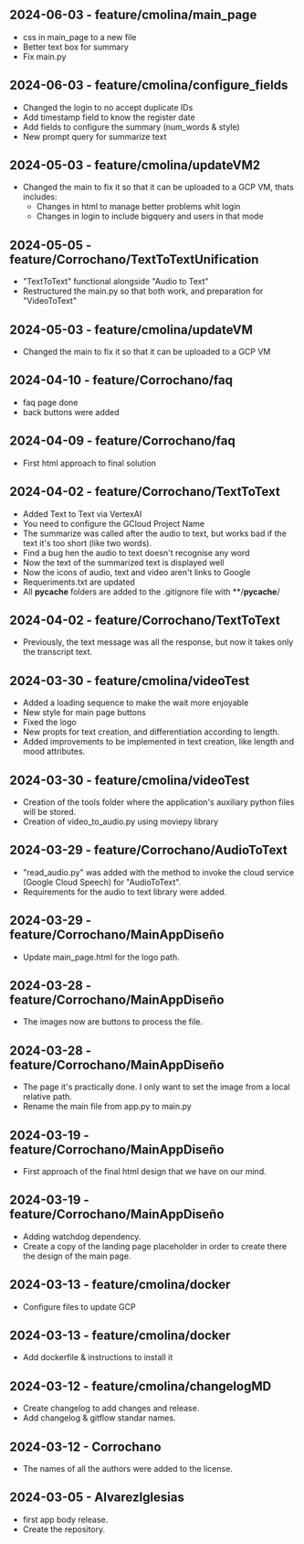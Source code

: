 ## 2024-06-03 - feature/cmolina/main_page

- css in main_page to a new file
- Better text box for summary
- Fix main.py

## 2024-06-03 - feature/cmolina/configure_fields

- Changed the login to no accept duplicate IDs
- Add timestamp field to know the register date
- Add fields to configure the summary (num_words & style)
- New prompt query for summarize text

## 2024-05-03 - feature/cmolina/updateVM2

- Changed the main to fix it so that it can be uploaded to a GCP VM, thats includes:
    - Changes in html to manage better problems whit login
    - Changes in login to include bigquery and users in that mode


## 2024-05-05 - feature/Corrochano/TextToTextUnification

- "TextToText" functional alongside "Audio to Text"
- Restructured the main.py so that both work, and preparation for "VideoToText"

## 2024-05-03 - feature/cmolina/updateVM

- Changed the main to fix it so that it can be uploaded to a GCP VM

## 2024-04-10 - feature/Corrochano/faq

- faq page done
- back buttons were added

## 2024-04-09 - feature/Corrochano/faq

- First html approach to final solution

## 2024-04-02 - feature/Corrochano/TextToText

- Added Text to Text via VertexAI
- You need to configure the GCloud Project Name
- The summarize was called after the audio to text, but works bad if the text it's too short (like two words).
- Find a bug hen the audio to text doesn't recognise any word
- Now the text of the summarized text is displayed well
- Now the icons of audio, text and video aren't links to Google
- Requeriments.txt are updated
- All __pycache__ folders are added to the .gitignore file with **/__pycache__/

## 2024-04-02 - feature/Corrochano/TextToText

- Previously, the text message was all the response, but now it takes only the transcript text.

## 2024-03-30 - feature/cmolina/videoTest

- Added a loading sequence to make the wait more enjoyable
- New style for main page buttons
- Fixed the logo
- New propts for text creation, and differentiation according to length.
- Added improvements to be implemented in text creation, like length and mood attributes.

## 2024-03-30 - feature/cmolina/videoTest

- Creation of the tools folder where the application's auxiliary python files will be stored.
- Creation of video_to_audio.py using moviepy library

## 2024-03-29 - feature/Corrochano/AudioToText

- "read_audio.py" was added with the method to invoke the cloud service (Google Cloud Speech) for "AudioToText".
- Requirements for the audio to text library were added.

## 2024-03-29 - feature/Corrochano/MainAppDiseño

- Update main_page.html for the logo path.

## 2024-03-28 - feature/Corrochano/MainAppDiseño

- The images now are buttons to process the file.

## 2024-03-28 - feature/Corrochano/MainAppDiseño

- The page it's practically done. I only want to set the image from a local relative path.
- Rename the main file from app.py to main.py

## 2024-03-19 - feature/Corrochano/MainAppDiseño

- First approach of the final html design that we have on our mind.

## 2024-03-19 - feature/Corrochano/MainAppDiseño

- Adding watchdog dependency.
- Create a copy of the landing page placeholder in order to create there the design of the main page.

## 2024-03-13 - feature/cmolina/docker

- Configure files to update GCP

## 2024-03-13 - feature/cmolina/docker

- Add dockerfile & instructions to install it

## 2024-03-12 - feature/cmolina/changelogMD

- Create changelog to add changes and release.
- Add changelog & gitflow standar names.

## 2024-03-12 - Corrochano

- The names of all the authors were added to the license.

## 2024-03-05 - AlvarezIglesias

- first app body release.
- Create the repository.
